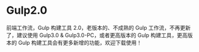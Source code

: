 # Gulp2.0
前端工作流，Gulp 构建工具 2.0，老版本的、不成熟的 Gulp 工作流，不再更新了，建议使用 Gulp3.0 & Gulp3.0-PC，或者更高版本的 Gulp 构建工具，更高版本的 Gulp 构建工具会有更多新增的功能，欢迎下载使用！
